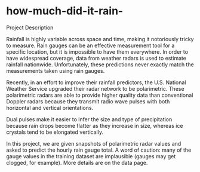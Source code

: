 # how-much-did-it-rain-
Project Description

Rainfall is highly variable across space and time, making it notoriously tricky to measure. Rain gauges can be an effective measurement tool for a specific location, but it is impossible to have them everywhere. In order to have widespread coverage, data from weather radars is used to estimate rainfall nationwide. Unfortunately, these predictions never exactly match the measurements taken using rain gauges.

Recently, in an effort to improve their rainfall predictors, the U.S. National Weather Service upgraded their radar network to be polarimetric. These polarimetric radars are able to provide higher quality data than conventional Doppler radars because they transmit radio wave pulses with both horizontal and vertical orientations. 

Dual pulses make it easier to infer the size and type of precipitation because rain drops become flatter as they increase in size, whereas ice crystals tend to be elongated vertically.

In this project, we are given snapshots of polarimetric radar values and asked to predict the hourly rain gauge total. A word of caution: many of the gauge values in the training dataset are implausible (gauges may get clogged, for example). More details are on the data page.
